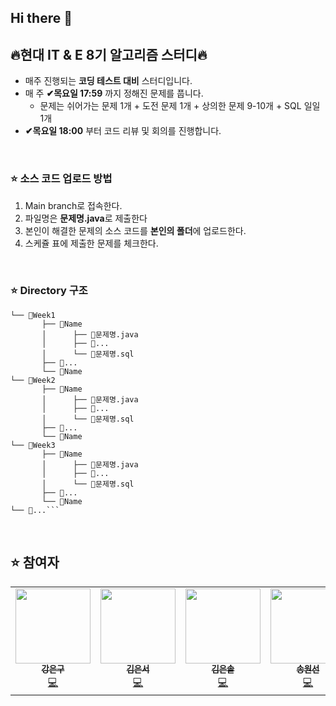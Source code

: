 ## Hi there 👋

## 🔥현대 IT &amp; E 8기 알고리즘 스터디🔥
- 매주 진행되는 **코딩 테스트 대비** 스터디입니다.
- 매 주 **✔목요일 17:59** 까지 정해진 문제를 풉니다.
    - 문제는 쉬어가는 문제 1개 + 도전 문제 1개 + 상의한 문제 9-10개 + SQL 일일 1개
-  **✔목요일 18:00** 부터 코드 리뷰 및 회의를 진행합니다.
<br>

### ⭐ 소스 코드 업로드 방법
1. Main branch로 접속한다.
2. 파일명은 **문제명.java**로 제출한다
3. 본인이 해결한 문제의 소스 코드를 **본인의 폴더**에 업로드한다.
4. 스케쥴 표에 제출한 문제를 체크한다.
<br>

### ⭐ Directory 구조
```
└── 📂Week1
       ├── 📂Name
       │      ├── 💾문제명.java
       │      ├── 💾...
       │      └── 💾문제명.sql
       ├── 📂...
       └── 📂Name
└── 📂Week2
       ├── 📂Name
       │      ├── 💾문제명.java
       │      ├── 💾...
       │      └── 💾문제명.sql
       ├── 📂...
       └── 📂Name
└── 📂Week3
       ├── 📂Name
       │      ├── 💾문제명.java
       │      ├── 💾...
       │      └── 💾문제명.sql
       ├── 📂...
       └── 📂Name
└── 📂...```
```
<br>

## ⭐ 참여자
<table>
  <tr>
    <td align="center">
      <a href="https://github.com/kangeunku">
        <img src="https://avatars.githubusercontent.com/kangeunku" width="120px;" alt=""/><br />
        <sub><b>강은구</b></sub></a><br />
        <a href="https://github.com/kangeunku" title="Code">💻</a>
    </td>
    <td align="center">
      <a href="https://github.com/kimeunseo58">
        <img src="https://avatars.githubusercontent.com/kimeunseo58" width="120px;" alt=""/><br />
        <sub><b>김은서</b></sub></a><br />
        <a href="https://github.com/kimeunseo58" title="Code">💻</a>
    </td>
    <td align="center">
      <a href="https://github.com/codeSweet0828">
        <img src="https://avatars.githubusercontent.com/codeSweet0828" width="120px;" alt=""/><br />
        <sub><b>김은솔</b></sub></a><br />
        <a href="https://github.com/codeSweet0828" title="Code">💻</a>
    </td>
    <td align="center">
      <a href="https://github.com/">
        <img src="https://avatars.githubusercontent.com/ws1811" width="120px;" alt=""/><br />
        <sub><b>송원선</b></sub></a><br />
        <a href="https://github.com/ws1811" title="Code">💻</a>
    </td>
  </tr>
</table>  
